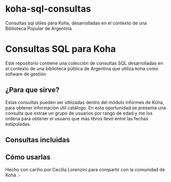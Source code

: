 # koha-sql-consultas
Consultas sql útiles para Koha, desarrolladas en el contexto de una Biblioteca Popular de Argentina
# Consultas SQL para Koha 
Este repositorio contiene una colección de consultas SQL desarrolladas en el contexto de una biblioteca pública de Argentina que utiliza koha como sofware de gestión 
## ¿Para que sirve? 
Estas consultas pueden ser utilizadas dentro del módulo informes de Koha, para obtener informaciòn útil catálogo. En esta oportunidad se presenta una consulta que extrae un grupo de usuarios por rango de edad y me los ordena para obtener el usuario que más libros llevó entre las fechas estipuladas.
## Consultas incluidas
## Cómo usarlas

Hecho con cariño por Cecilia Lorenzini para compartir con la comunidad de Koha .-
